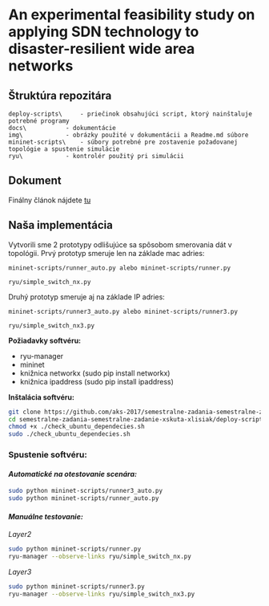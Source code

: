 ﻿# An experimental feasibility study on applying SDN technology to disaster-resilient wide area networks

## Štruktúra repozitára
```
deploy-scripts\		- priečinok obsahujúci script, ktorý nainštaluje potrebné programy
docs\			- dokumentácie
img\			- obrázky použité v dokumentácii a Readme.md súbore
mininet-scripts\	- súbory potrebné pre zostavenie požadovanej topológie a spustenie simulácie
ryu\			- kontrolér použitý pri simulácii
```

## Dokument
Finálny článok nájdete [tu](../docs/Skuta_Lisiak.pdf)

## Naša implementácia
Vytvorili sme 2 prototypy odlišujúce sa spôsobom smerovania dát v topológii.
Prvý prototyp smeruje len na základe mac adries:

    mininet-scripts/runner_auto.py alebo mininet-scripts/runner.py

    ryu/simple_switch_nx.py
Druhý prototyp smeruje aj na základe IP adries:

    mininet-scripts/runner3_auto.py alebo mininet-scripts/runner3.py

    ryu/simple_switch_nx3.py

**Požiadavky softvéru:**

 - ryu-manager
 - mininet
 - knižnica networkx (sudo pip install networkx)
 - knižnica ipaddress (sudo pip install ipaddress)

**Inštalácia softvéru:**
```bash
git clone https://github.com/aks-2017/semestralne-zadania-semestralne-zadanie-xskuta-xlisiak.git
cd semestralne-zadania-semestralne-zadanie-xskuta-xlisiak/deploy-scripts
chmod +x ./check_ubuntu_dependecies.sh
sudo ./check_ubuntu_dependecies.sh
```



### Spustenie softvéru:

#### *Automatické na otestovanie scenára:*
```bash
sudo python mininet-scripts/runner3_auto.py
sudo python mininet-scripts/runner_auto.py
```
#### *Manuálne testovanie:*
 
 *Layer2*

```bash
sudo python mininet-scripts/runner.py
ryu-manager --observe-links ryu/simple_switch_nx.py
```

*Layer3*
```bash
sudo python mininet-scripts/runner3.py
ryu-manager --observe-links ryu/simple_switch_nx3.py
```

